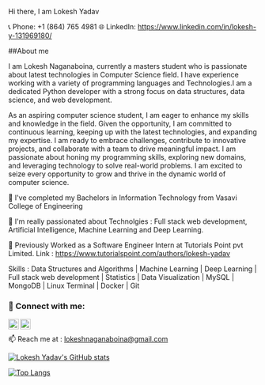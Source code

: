 Hi there, I am Lokesh Yadav

📞 Phone: +1 (864) 765 4981
🌐 LinkedIn: https://www.linkedin.com/in/lokesh-y-131969180/

##About me

I am Lokesh Naganaboina, currently a masters student who is passionate about latest technologies in Computer Science field. I have experience working with a variety of 
programming languages and Technologies.I am a dedicated Python developer with a strong focus on data structures, data science, and web development.

As an aspiring computer science student, I am eager to enhance my skills and knowledge in the field. Given the opportunity, I am committed to continuous learning, keeping up 
with the latest technologies, and expanding my expertise. I am ready to embrace challenges, contribute to innovative projects, and collaborate with a team to drive meaningful 
impact. I am passionate about honing my programming skills, exploring new domains, and leveraging technology to solve real-world problems. I am excited to seize every 
opportunity to grow and thrive in the dynamic world of computer science.

🔭 I've completed my Bachelors in Information Technology from Vasavi College of Engineering

🔭 I'm really passionated about Technolgies : Full stack web development, Artificial Intelligence, Machine Learning and Deep Learning.

👯 Previously Worked as a Software Engineer Intern at Tutorials Point pvt Limited. 
   Link : https://www.tutorialspoint.com/authors/lokesh-yadav
 
Skills : Data Structures and Algorithms | Machine Learning | Deep Learning | Full stack web development | Statistics | Data Visualization | MySQL | MongoDB | Linux Terminal |
         Docker | Git

### 🤝 Connect with me:

<a href="https://www.linkedin.com/in/lokesh-y-131969180/"><img align="left" src="https://cdn.jsdelivr.net/npm/simple-icons@3.13.0/icons/linkedin.svg" alt="Lokesh Yadav | LinkedIn" width="21px"/></a>
<a href="https://instagram.com/lokesh_0401"><img align="left" src="https://cdn.jsdelivr.net/npm/simple-icons@3.13.0/icons/instagram.svg" alt="Lokesh Yadav | Instagram" width="21px"/></a>
<br>

📫 Reach me at : lokeshnaganaboina@gmail.com

[![Lokesh Yadav's GitHub stats](https://github-readme-stats.vercel.app/api?username=LokeshYadav-01)](https://github.com/LokeshYadav-01/github-readme-stats)

[![Top Langs](https://github-readme-stats.vercel.app/api/top-langs/?username=LokeshYadav-01&layout=compact)](https://github.com/LokeshYadav-01)





